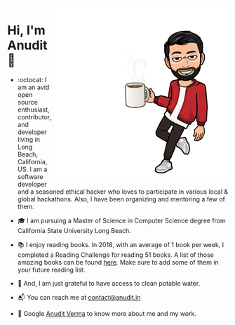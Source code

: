 <img align="right" src="https://github.com/anuditverma/anuditverma/blob/master/Anudit-Coffee.png" alt="Anudit's Avatar with a Coffee Mug"/>

# Hi, I'm Anudit 👋

- :octocat: I am an avid open source enthusiast, contributor, and developer living in Long Beach, California, US. I am a software developer and a seasoned ethical hacker who loves to participate in various local & global hackathons. Also, I have been organizing and mentoring a few of them.

- :mortar_board: I am pursuing a Master of Science in Computer Science degree from California State University Long Beach.

- :books: I enjoy reading books. In 2018, with an average of 1 book per week, I completed a Reading Challenge for reading 51 books. A list of those amazing books can be found <a target="_blank" href="https://www.goodreads.com/user/year_in_books/2018/82771249">here</a>. Make sure to add some of them in your future reading list.

- :seedling: And, I am just grateful to have access to clean potable water.

- :mailbox_with_mail: You can reach me at <a target="_blank" href="mailto:contact@anudit.in">contact@anudit.in</a>

- :rocket: Google <a target="_blank" href="https://www.google.com/search?q=Anudit+Verma">Anudit Verma</a> to know more about me and my work. 
